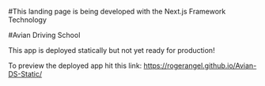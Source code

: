 #This landing page is being developed with the Next.js Framework Technology

#Avian Driving School

This app is deployed statically but not yet ready for production!

To preview the deployed app hit this link: https://rogerangel.github.io/Avian-DS-Static/
